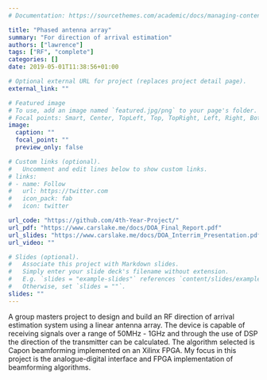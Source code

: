 ```yaml
---
# Documentation: https://sourcethemes.com/academic/docs/managing-content/

title: "Phased antenna array"
summary: "For direction of arrival estimation"
authors: ["lawrence"]
tags: ["RF", "complete"]
categories: []
date: 2019-05-01T11:38:56+01:00

# Optional external URL for project (replaces project detail page).
external_link: ""

# Featured image
# To use, add an image named `featured.jpg/png` to your page's folder.
# Focal points: Smart, Center, TopLeft, Top, TopRight, Left, Right, BottomLeft, Bottom, BottomRight.
image:
  caption: ""
  focal_point: ""
  preview_only: false

# Custom links (optional).
#   Uncomment and edit lines below to show custom links.
# links:
# - name: Follow
#   url: https://twitter.com
#   icon_pack: fab
#   icon: twitter

url_code: "https://github.com/4th-Year-Project/"
url_pdf: "https://www.carslake.me/docs/DOA_Final_Report.pdf"
url_slides: "https://www.carslake.me/docs/DOA_Interrim_Presentation.pdf"
url_video: ""

# Slides (optional).
#   Associate this project with Markdown slides.
#   Simply enter your slide deck's filename without extension.
#   E.g. `slides = "example-slides"` references `content/slides/example-slides.md`.
#   Otherwise, set `slides = ""`.
slides: ""
---
```

A group masters project to design and build an RF direction of arrival estimation system using a linear antenna array. The device is capable of receiving signals over a range of 50MHz - 1GHz and through the use of DSP the direction of the transmitter can be calculated. The algorithm selected is Capon beamforming implemented on an Xilinx FPGA. My focus in this project is the analogue-digital interface and FPGA implementation of beamforming algorithms.
